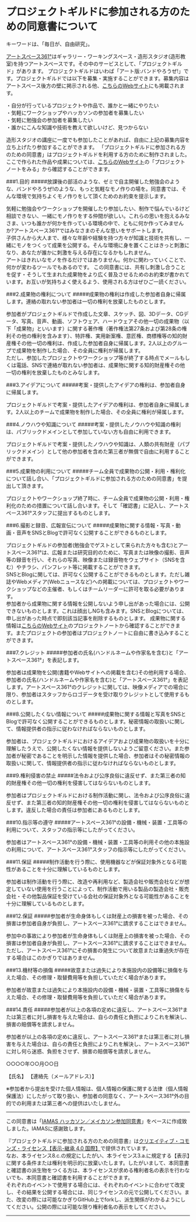 # プロジェクトギルドに参加される方のための同意書について


キーワードは、「毎日が、自由研究」。

[アートスペース361°](http://361deg.info/studio/)はギャラリー・ワーキングスペース・造形スタジオ(造形教室)を持つアートスペースです。その中のサービスとして、「プロジェクトギルド」があります。
プロジェクトギルドはいわば「アート版:バンドやろうぜ!」です。プロジェクトギルドでは以下を募集・実施することができます。募集内容はアートスペース後方の壁に掲示される他、[こちらのWebサイト](http://361deg.info/studio/project_guild/)にも掲載されます。

・自分が行っているプロジェクトや作品で、誰かと一緒にやりたい<br>
・気軽にワークショップやハッカソンの参加者を募集したい<br>
・気軽に勉強会の参加者を募集したい<br>
・誰かにこんな知識や技術を教えて欲しいけど、見つからない

造形スタジオの講座に一度でも参加したことがあれば、自由に上記の募集内容を立ち上げたり参加することができます。
「プロジェクトギルドに参加される方のための同意書」はプロジェクトギルドを利用する方のために制作されました。ここで作られた作品や成果については、[こちらのWebサイト](http://361deg.info/studio/project_guild/)の「プロジェクトノートをみる」から確認することができます。


###1.目的
#####放課後の部活のような、ゼミで自主開催した勉強会のような、バンドやろうぜ!のような、もっと気軽なモノ作りの場を。同意書では、そんな環境で気持ちよくモノ作りをして頂くためのお約束を提示します。

気軽に勉強会やワークショップを開催したり参加したい、制作で悩んでいるけど相談できない、一緒にモノ作りをする仲間が欲しい。これらの思いを抱えるみなさま、いつも誰かが何かを作っている環境の中で、ともに何か作ってみませんか?アートスペース361°ではみなさまのそんな思いをサポートします。<br>
子供さんから大人まで、様々な年齢や経験を持つ方々が知識と技術を共有し、一緒にモノをつくって成果を公開する。そんな環境に身を置くことはきっと刺激になり、あなたが誰かに刺激を与える存在になるかもしれません。<br>
アートはきれいなモノを作るだけではありません。何かに関わっていくことで、何かが変わるツールでもあるのです。
この同意書には、共有し刺激し合うことを促す・そうして生まれた成果物をより広く普及させるためのお約束が書かれています。お互いが気持ちよく使えるよう、使用される方はぜひご一読ください。


###2.成果物の権利について
#####成果物の権利は作成した参加者自身に帰属します。連絡の取れない参加者は一切の権利を放棄したものとします。

参加者がプロジェクトギルドで作成した文章、スケッチ、図、3Dデータ、CGデータ、写真、音声、動画、ソフトウェア、ハードウェアその他一切の成果物（以下「成果物」といいます）に関する著作権（著作権法第27条および第28条の権利その他の権利を含みます）、特許権、実用新案権、意匠権、商標権等の知的財産権その他一切の権利は、作成した参加者自身に帰属します。2人以上のグループで成果物を制作した場合、その全員に権利が帰属します。<br>
ただし、参加したプロジェクトやワークショップ等が終了する時点でメールもしくは電話、SNSで連絡が取れない参加者は、成果物に関する知的財産権その他一切の権利を放棄したものとみなします。


###3.アイデアについて
#####考案・提供したアイデアの権利は、参加者自身に帰属します。

プロジェクトギルドで考案・提供したアイデアの権利は、参加者自身に帰属します。2人以上のチームで成果物を制作した場合、その全員に権利が帰属します。


###4.ノウハウや知識について
#####考案・提供したノウハウや知識の権利は、パブリックドメインとして参加していない方も自由に利用できます。

プロジェクトギルドで考案・提供したノウハウや知識は、人類の共有財産（パブリックドメイン）として他の参加者を含めた第三者が無償で自由に利用することができます。


###5.成果物の利用について
#####チーム全員で成果物の公開・利用・権利化について話し合い、「プロジェクトギルドに参加される方のための同意書」を提出して頂きます。

プロジェクトやワークショップ終了時に、チーム全員で成果物の公開・利用・権利化のための措置について話し合います。そして「確認書」に記入し、アートスペース361°スタッフに提出するものとします。


###6.撮影と録音、広報宣伝について
#####成果物に関する情報・写真・動画・音声をSNSとBlogで許可なく公開することができるものとします。

プロジェクトギルドの参加者(勉強会でゲストとして来られた方々も含む)とアートスペース361°は、広報または研究目的のために、写真または映像の撮影、音声等の録音を行い、それらの写真、映像または録音物をウェブサイト（SNSを含む）やチラシ、パンフレット等に掲載することができます。<br>
SNSとBlogに関しては、許可なく公開することができるものとします。ただし雑誌やWebメディア(Webニュースなど)への掲載については、プロジェクトやワークショップなどの主催者、もしくはチームリーダーに許可を取る必要があります。<br>
参加者から成果物に関する情報を公開しないよう申し出があった場合には、公開できないものとします。これは顔出しNGも含みます。SNSとBlogについては、申し出があった時点で即刻該当記事を削除するものとします。
成果物に関する情報は[こちらのWebサイト](http://361deg.info/studio/project_guild/)のプロジェクトノートから確認することができます。またプロジェクトの参加者はプロジェクトノートに自由に書き込みすることができます。


###7.クレジット
#####参加者の氏名(ハンドルネームや作家名を含む)と「アートスペース361°」を表記します。

参加者は成果物を公開(書籍やWebサイトへの掲載を含む)その他利用する場合、参加者の氏名(ハンドルネームや作家名を含む)と「アートスペース361°」を表記します。アートスペース361°のクレジットに関しては、映像メディアでの場合に限り、参加者はスタッフからロゴデータを受け取りクレジットとして使用するものとします。


###8.公開したくない情報について
#####成果物に関する情報と写真をSNSとBlogで許可なく公開することができるものとします。秘密情報の取扱いに関して、情報提供者の指示に従わなければならないものとします。

参加者は、プロジェクトギルドにおけるアイデアおよび成果物の取扱いを十分に理解したうえで、公開したくない情報を提供しないようご留意ください。また参加者が秘密であることを明示した情報を提供した場合、参加者はその秘密情報の取扱いに関して、情報提供者の指示に従わなければならないものとします。


###9.権利侵害の禁止
#####法令および公序良俗に違反せず、また第三者の知的財産権その他一切の権利を侵害してはならないものとします。

参加者はプロジェクトギルドにおける制作活動に関し、法令および公序良俗に違反せず、また第三者の知的財産権その他一切の権利を侵害してはならないものとします。違反した場合の責任は参加者にあるものとします。


###10.指示等の遵守
#####アートスペース361°の設備・機械・装置・工具等の利用について、スタッフの指示等にしたがってください。

参加者はアートスペース361°の設備・機械・装置・工具等の利用その他の本施設の利用について、アートスペース361°スタッフの指示等にしたがってください。


###11.保証
#####制作活動を行う際に、使用機器などが保証対象外となる可能性があることを十分に理解しているものとします。

参加者は制作活動を行う際に、改造や再利用など、製造会社や販売会社などが想定していない使用を行うことによって、制作活動で用いる製品の製造会社・販売会社・その他製品保証を受けている会社の保証対象外となる可能性があることを十分に理解しているものとします。


###12.保証
#####参加者が生命身体もしくは財産上の損害を被った場合、その損害は参加者自身が負担し、アートスペース361°に請求することはできません。

参加中の事故により参加者が生命身体もしくは財産上の損害を被った場合、その損害は参加者自身が負担し、アートスペース361°に請求することはできません。ただし、アートスペース361°にその損害の発生について故意または重過失が存在する場合はこのかぎりではありません。


###13.機材等の損傷
#####故意または過失により本施設内の設備等に損傷を与えた場合、その修理・取替費用等を負担していただく場合があります。

参加者が故意または過失により本施設内の設備・機械・装置・工具等に損傷を与えた場合、その修理・取替費用等を負担していただく場合があります。


###14.責任
#####参加者が以上の各項の定めに違反し、アートスペース361°または第三者に対し損害を与えた場合は、自らの責任と負担によりこれを解決し、損害の賠償等を請求しません。

参加者が以上の各項の定めに違反し、アートスペース361°または第三者に対し損害を与えた場合は、自らの責任と負担によりこれを解決し、アートスペース361°に対し何ら迷惑、負担をさせず、損害の賠償等を請求しません。



○○○○年○○月○○日

【氏名】
【連絡先（メールアドレス）】

※参加者から提出を受けた個人情報は、個人情報の保護に関する法律（個人情報保護法）にしたがって取り扱い、参加者の同意なく、アートスペース361°外の目的での利用または第三者への提供はいたしません。

----

この同意書は「[IAMAS ハッカソン／メイカソン参加同意書](https://github.com/IAMAS/makeathon_agreement)」をベースに作成致しました。IAMASに感謝致します。


『プロジェクトギルドに参加される方のための同意書』は[クリエイティブ・コモンズ・ライセンス【表示-継承 4.0 国際】](http://creativecommons.org/licenses/by-sa/4.0/deed.ja)で提供されています。  
なお、本ライセンス8.c.の規定にしたがい、本ライセンス3.a.に規定する【表示】に関する条件または権利を明示的に放棄いたします。したがいまして、本同意書と確認書の派生物をつくる方は、本ライセンスが求める権利者名の表示を行わないでも、本同意書と確認書を利用することができます。  
それぞれのイベントで使用する場合には、それぞれのイベントに合わせて改変し、その結果を公開する場合には、同じライセンスの元で公開してください。また、改変の際には可能なかぎりGitHub上でforkし、派生関係がわかるようにしてください。公開の際には可能な限り権利者名の表示をしてください。

----
